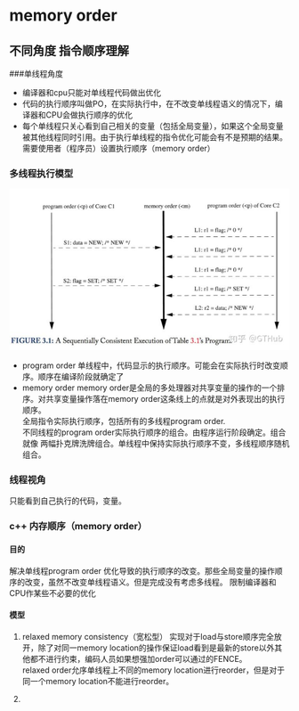 # memory order
## 不同角度 指令顺序理解
###单线程角度
- 编译器和cpu只能对单线程代码做出优化
- 代码的执行顺序叫做PO，在实际执行中，在不改变单线程语义的情况下，编译器和CPU会做执行顺序的优化
- 每个单线程只关心看到自己相关的变量（包括全局变量），如果这个全局变量被其他线程同时引用。由于执行单线程的指令优化可能会有不是预期的结果。需要使用者（程序员）设置执行顺序（memory order）
### 多线程执行模型
![png\v2-10ad4b3f7f4a6a18229562c7316f8303_hd.jpg](png\v2-10ad4b3f7f4a6a18229562c7316f8303_hd.jpg)

- program order
	单线程中，代码显示的执行顺序。可能会在实际执行时改变顺序。顺序在编译阶段就确定了
- memory order
	memory order是全局的多处理器对共享变量的操作的一个排序。对共享变量操作落在memory order这条线上的点就是对外表现出的执行顺序。  
	全局指令实际执行顺序，包括所有的多线程program order.  
	不同线程的program order实际执行顺序的组合。由程序运行阶段确定。组合就像 两幅扑克牌洗牌组合。单线程中保持实际执行顺序不变，多线程顺序随机组合。

### 线程视角
只能看到自己执行的代码，变量。



### c++ 内存顺序（memory order）
#### 目的
解决单线程program order 优化导致的执行顺序的改变。那些全局变量的操作顺序的改变，虽然不改变单线程语义。但是完成没有考虑多线程。 限制编译器和CPU作某些不必要的优化
#### 模型
1. relaxed memory consistency（宽松型）
	实现对于load与store顺序完全放开，除了对同一memory location的操作保证load看到是最新的store以外其他都不进行约束，编码人员如果想强加order可以通过的FENCE。  
	relaxed order允序单线程上不同的memory location进行reorder，但是对于同一个memory location不能进行reorder。
	
2. 
